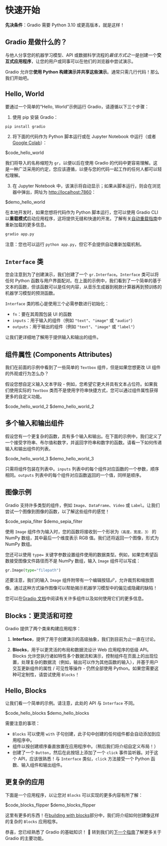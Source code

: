 # 快速开始

**先决条件**：Gradio 需要 Python 3.10 或更高版本，就是这样！

## Gradio 是做什么的？

与他人分享您的机器学习模型、API 或数据科学流程的*最佳方式之一*是创建一个**交互式应用程序**，让您的用户或同事可以在他们的浏览器中尝试演示。

Gradio 允许您**使用 Python 构建演示并共享这些演示**。通常只需几行代码！那么我们开始吧。

## Hello, World

要通过一个简单的“Hello, World”示例运行 Gradio，请遵循以下三个步骤：

1. 使用 pip 安装 Gradio：

```bash
pip install gradio
```

2. 将下面的代码作为 Python 脚本运行或在 Jupyter Notebook 中运行（或者 [Google Colab](https://colab.research.google.com/drive/18ODkJvyxHutTN0P5APWyGFO_xwNcgHDZ?usp=sharing)）：

$code_hello_world

我们将导入的名称缩短为 `gr`，以便以后在使用 Gradio 的代码中更容易理解。这是一种广泛采用的约定，您应该遵循，以便与您的代码一起工作的任何人都可以轻松理解。

3. 在 Jupyter Notebook 中，该演示将自动显示；如果从脚本运行，则会在浏览器中弹出，网址为 [http://localhost:7860](http://localhost:7860)：

$demo_hello_world

在本地开发时，如果您想将代码作为 Python 脚本运行，您可以使用 Gradio CLI 以**重载模式**启动应用程序，这将提供无缝和快速的开发。了解有关[自动重载指南](https://gradio.app/developing-faster-with-reload-mode/)中重新加载的更多信息。

```bash
gradio app.py
```

注意：您也可以运行 `python app.py`，但它不会提供自动重新加载机制。

## `Interface` 类

您会注意到为了创建演示，我们创建了一个 `gr.Interface`。`Interface` 类可以将任何 Python 函数与用户界面配对。在上面的示例中，我们看到了一个简单的基于文本的函数，但该函数可以是任何内容，从音乐生成器到税款计算器再到预训练的机器学习模型的预测函数。

`Interface` 类的核心是使用三个必需参数进行初始化：

- `fn`：要在其周围包装 UI 的函数
- `inputs`：用于输入的组件（例如 `"text"`、`"image"` 或 `"audio"`）
- `outputs`：用于输出的组件（例如 `"text"`、`"image"` 或 `"label"`）

让我们更详细地了解用于提供输入和输出的组件。

## 组件属性 (Components Attributes)

我们在前面的示例中看到了一些简单的 `Textbox` 组件，但是如果您想更改 UI 组件的外观或行为怎么办？

假设您想自定义输入文本字段 - 例如，您希望它更大并具有文本占位符。如果我们使用实际的 `Textbox` 类而不是使用字符串快捷方式，您可以通过组件属性获得更多的自定义功能。

$code_hello_world_2
$demo_hello_world_2

## 多个输入和输出组件

假设您有一个更复杂的函数，具有多个输入和输出。在下面的示例中，我们定义了一个接受字符串、布尔值和数字，并返回字符串和数字的函数。请看一下如何传递输入和输出组件的列表。

$code_hello_world_3
$demo_hello_world_3

只需将组件包装在列表中。`inputs` 列表中的每个组件对应函数的一个参数，顺序相同。`outputs` 列表中的每个组件对应函数返回的一个值，同样是顺序。

## 图像示例

Gradio 支持许多类型的组件，例如 `Image`、`DataFrame`、`Video` 或 `Label`。让我们尝试一个图像到图像的函数，以了解这些组件的感觉！

$code_sepia_filter
$demo_sepia_filter

使用 `Image` 组件作为输入时，您的函数将接收到一个形状为`（高度，宽度，3）` 的 NumPy 数组，其中最后一个维度表示 RGB 值。我们还将返回一个图像，形式为 NumPy 数组。

您还可以使用 `type=` 关键字参数设置组件使用的数据类型。例如，如果您希望函数接受图像文件路径而不是 NumPy 数组，输入 `Image` 组件可以写成：

```python
gr.Image(type="filepath")
```

还要注意，我们的输入 `Image` 组件附带有一个编辑按钮🖉，允许裁剪和缩放图像。通过这种方式操作图像可以帮助揭示机器学习模型中的偏见或隐藏的缺陷！

您可以在[Gradio 文档](https://gradio.app/docs)中阅读有关许多组件以及如何使用它们的更多信息。

## Blocks：更灵活和可控

Gradio 提供了两个类来构建应用程序：

1. **Interface**，提供了用于创建演示的高级抽象，我们到目前为止一直在讨论。

2. **Blocks**，用于以更灵活的布局和数据流设计 Web 应用程序的低级 API。Blocks 允许您执行诸如特性多个数据流和演示，控制组件在页面上的出现位置，处理复杂的数据流（例如，输出可以作为其他函数的输入），并基于用户交互更新组件的属性 / 可见性等操作 - 仍然全部使用 Python。如果您需要这种可定制性，请尝试使用 `Blocks`！

## Hello, Blocks

让我们看一个简单的示例。请注意，此处的 API 与 `Interface` 不同。

$code_hello_blocks
$demo_hello_blocks

需要注意的事项：

- `Blocks` 可以使用 `with` 子句创建，此子句中创建的任何组件都会自动添加到应用程序中。
- 组件以按创建顺序垂直放置在应用程序中。（稍后我们将介绍自定义布局！）
- 创建了一个 `Button`，然后在此按钮上添加了一个 `click` 事件监听器。对于这个 API，应该很熟悉！与 `Interface` 类似，`click` 方法接受一个 Python 函数、输入组件和输出组件。

## 更复杂的应用

下面是一个应用程序，以让您对 `Blocks` 可以实现的更多内容有所了解：

$code_blocks_flipper
$demo_blocks_flipper

这里有更多的东西！在[building with blocks](https://gradio.app/building_with_blocks)部分中，我们将介绍如何创建像这样的复杂的 `Blocks` 应用程序。

恭喜，您已经熟悉了 Gradio 的基础知识！ 🥳 转到我们的[下一个指南](https://gradio.app/key_features)了解更多关于 Gradio 的主要功能。
